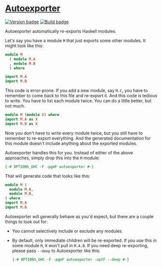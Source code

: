 # [Autoexporter][]

[![Version badge][]][version]
[![Build badge][]][build]

Autoexporter automatically re-exports Haskell modules.

Let's say you have a module `M` that just exports some other modules. It might
look like this:

``` haskell
module M
  ( module M.A
  , module M.B
  ) where

import M.A
import M.B
```

This code is error-prone. If you add a new module, say `M.C`, you have to
remember to come back to this file and re-export it. And this code is tedious
to write. You have to list each module twice. You can do a little better, but
not much.

``` haskell
module M (module X) where
import M.A as X
import M.B as X
```

Now you don't have to write every module twice, but you still have to remember
to re-export everything. And the generated documentation for this module
doesn't include anything about the exported modules.

Autoexporter handles this for you. Instead of either of the above approaches,
simply drop this into the `M` module:

``` haskell
{-# OPTIONS_GHC -F -pgmF autoexporter #-}
```

That will generate code that looks like this:

``` haskell
module M (
  module M.A,
  module M.B,
) where
import M.A
import M.B
```

Autoexporter will generally behave as you'd expect, but there are a couple
things to look out for:

- You cannot selectively include or exclude any modules.

- By default, only immediate children will be re-exported. If you use this in
  some module `M`, it won't pull in `M.A.B`. If you need deep re-exporting,
  please pass `--deep` to Autoexporter like this:

  ```haskell
  {-# OPTIONS_GHC -F -pgmF autoexporter -optF --deep #-}
  ```

[Autoexporter]: https://github.com/tfausak/autoexporter
[Version badge]: https://www.stackage.org/package/autoexporter/badge/nightly?label=version
[version]: https://www.stackage.org/nightly/package/autoexporter
[Build badge]: https://travis-ci.org/tfausak/autoexporter.svg?branch=master
[build]: https://travis-ci.org/tfausak/autoexporter
